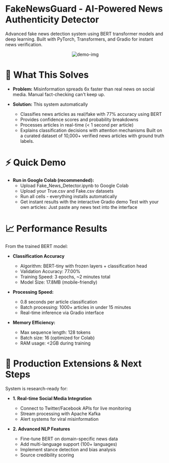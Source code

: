 # FakeNewsGuard - AI-Powered News Authenticity Detector
Advanced fake news detection system using BERT transformer models and deep learning. Built with PyTorch, Transformers, and Gradio for instant news verification.
<p align="center">
    <img src="image_resume_matching_demo.png" alt="demo-img"/>
</p>

# 🎯 What This Solves
- **Problem:**
  Misinformation spreads 6x faster than real news on social media. Manual fact-checking can't keep up.

- **Solution:** This system automatically
  - Classifies news articles as real/fake with 77% accuracy using BERT
  - Provides confidence scores and probability breakdowns
  - Processes articles in real-time (< 1 second per article)
  - Explains classification decisions with attention mechanisms Built on a curated dataset of          10,000+ verified news articles with ground truth labels.

# ⚡ Quick Demo

- **Run in Google Colab (recommended):**
  - Upload Fake_News_Detector.ipynb to Google Colab
  - Upload your True.csv and Fake.csv datasets
  - Run all cells - everything installs automatically
  - Get instant results with the interactive Gradio demo
Test with your own articles: Just paste any news text into the interface

# 📈 Performance Results
From the trained BERT model:
- **Classification Accuracy**
  - Algorithm: BERT-tiny with frozen layers + classification head
  - Validation Accuracy: 77.00%
  - Training Speed: 3 epochs, ~2 minutes total
  - Model Size: 17.8MB (mobile-friendly)

- **Processing Speed:**
  - 0.8 seconds per article classification
  - Batch processing: 1000+ articles in under 15 minutes
  - Real-time inference via Gradio interface

- **Memory Efficiency:**
  - Max sequence length: 128 tokens
  - Batch size: 16 (optimized for Colab)
  - RAM usage: <2GB during training
 
# 🚀 Production Extensions & Next Steps
 System is research-ready for:

- **1. Real-time Social Media Integration**
  - Connect to Twitter/Facebook APIs for live monitoring
  - Stream processing with Apache Kafka
  - Alert systems for viral misinformation

- **2. Advanced NLP Features**
  - Fine-tune BERT on domain-specific news data
  - Add multi-language support (100+ languages)
  - Implement stance detection and bias analysis
  - Source credibility scoring

  
